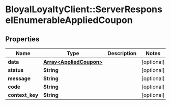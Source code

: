 # BloyalLoyaltyClient::ServerResponseIEnumerableAppliedCoupon

## Properties
Name | Type | Description | Notes
------------ | ------------- | ------------- | -------------
**data** | [**Array&lt;AppliedCoupon&gt;**](AppliedCoupon.md) |  | [optional] 
**status** | **String** |  | [optional] 
**message** | **String** |  | [optional] 
**code** | **String** |  | [optional] 
**context_key** | **String** |  | [optional] 

